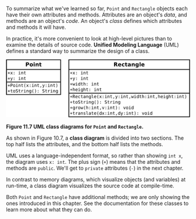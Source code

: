 To summarize what we've learned so far, `Point` and `Rectangle` objects each have their own attributes and methods.
Attributes are an object's *data*, and methods are an object's *code*.
An object's *class* defines which attributes and methods it will have.


In practice, it's more convenient to look at high-level pictures than to examine the details of source code.
**Unified Modeling Language** (UML) defines a standard way to summarize the design of a class.

![Figure 11.7 UML class diagrams for `Point` and `Rectangle`.](figs/point-rect.jpg)

**Figure 11.7 UML class diagrams for `Point` and `Rectangle`.**


As shown in Figure 10.7, a **class diagram** is divided into two sections.
The top half lists the attributes, and the bottom half lists the methods.


UML uses a language-independent format, so rather than showing `int x`, the diagram uses `x: int`.
The plus sign (`+`) means that the attributes and methods are `public`.
We'll get to `private` attributes (`-`) in the next chapter.

In contrast to memory diagrams, which visualize objects (and variables) at run-time, a class diagram visualizes the source code at compile-time.

Both `Point` and `Rectangle` have additional methods; we are only showing the ones introduced in this chapter.
See the documentation for these classes to learn more about what they can do.